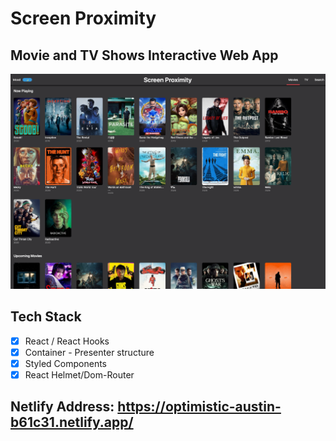 # Screen Proximity

## Movie and TV Shows Interactive Web App

![Alt text](./src/assets/Screen-Proximity.png)

## Tech Stack

- [x] React / React Hooks
- [x] Container - Presenter structure
- [x] Styled Components
- [x] React Helmet/Dom-Router

## Netlify Address: https://optimistic-austin-b61c31.netlify.app/
